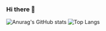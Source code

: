 ### Hi there 👋
![Anurag's GitHub stats](https://github-readme-stats.vercel.app/api?username=Dark-shy&show_icons=true&theme=tokyonight)
![Top Langs](https://github-readme-stats.vercel.app/api/top-langs/?username=Dark-shy&layout=compact)

<!--
**Dark-shy/Dark-shy** is a ✨ _special_ ✨ repository because its `README.md` (this file) appears on your GitHub profile.

Here are some ideas to get you started:

- 🔭 I’m currently working on ...
- 🌱 I’m currently learning ...
- 👯 I’m looking to collaborate on ...
- 🤔 I’m looking for help with ...
- 💬 Ask me about ...
- 📫 How to reach me: ...
- 😄 Pronouns: ...
- ⚡ Fun fact: ...
-->
